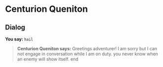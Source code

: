 # Centurion Queniton


## Dialog

**You say:** `hail`



>**Centurion Queniton says:** Greetings adventurer! I am sorry but I can not engage in conversation while I am on duty. you never know when an enemy will show itself.
end
